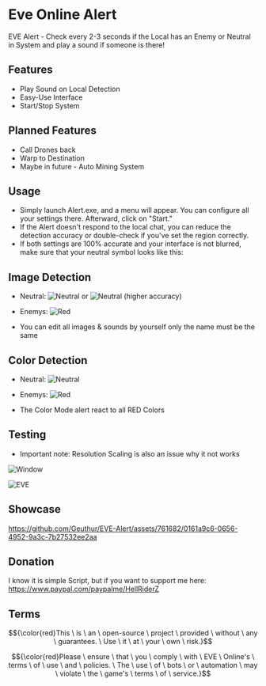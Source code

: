 # Eve Online Alert

EVE Alert - Check every 2-3 seconds if the Local has an Enemy or Neutral in System and play a sound if someone is there!

## Features

- Play Sound on Local Detection
- Easy-Use Interface
- Start/Stop System

## Planned Features

- Call Drones back
- Warp to Destination
- Maybe in future - Auto Mining System

## Usage
- Simply launch Alert.exe, and a menu will appear. You can configure all your settings there. Afterward, click on "Start."
- If the Alert doesn't respond to the local chat, you can reduce the detection accuracy or double-check if you've set the region correctly.
- If both settings are 100% accurate and your interface is not blurred, make sure that your neutral symbol looks like this:

## Image Detection

- Neutral:    ![Neutral](https://i.imgur.com/SdjoIs6.png) or ![Neutral](https://i.imgur.com/L7hy58Y.png) (higher accuracy)
- Enemys:     ![Red](https://i.imgur.com/O0VTT69.png)

- You can edit all images & sounds by yourself only the name must be the same

## Color Detection

- Neutral: ![Neutral](https://i.imgur.com/L7hy58Y.png)
- Enemys:     ![Red](https://i.imgur.com/O0VTT69.png)

- The Color Mode alert react to all RED Colors

## Testing
- Important note: Resolution Scaling is also an issue why it not works

![Window](https://i.imgur.com/e0X2sGM.png)

![EVE](https://i.imgur.com/08hxzIj.png)
  
## Showcase

https://github.com/Geuthur/EVE-Alert/assets/761682/0161a9c6-0656-4952-9a3c-7b27532ee2aa

## Donation

I know it is simple Script, but if you want to support me here:
https://www.paypal.com/paypalme/HellRiderZ

## Terms
$${\color{red}This \ is \ an \ open-source \ project \ provided \ without \ any \ guarantees. \ Use \ it \ at \ your \ own \ risk.}$$

$${\color{red}Please \ ensure \ that \ you \ comply \ with \ EVE \ Online's \ terms \ of \ use \ and \ policies. \ The \ use \ of \ bots \ or \ automation \ may \ violate \ the \ game's \ terms \ of \ service.}$$
